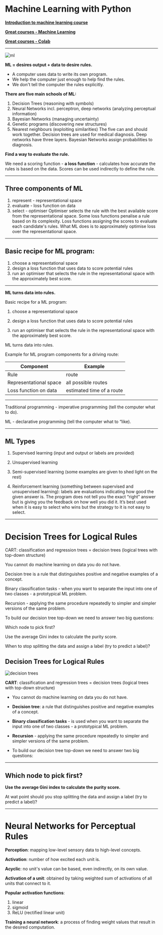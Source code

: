 # Machine Learning with Python

**[Introduction to machine learning course](https://www.thegreatcourses.com/courses/introduction-to-machine-learning)**

**[Great courses - Machine Learning](https://github.com/mlittmancs/great_courses_ml)**

**[Great courses - Colab](https://colab.research.google.com/github/mlittmancs/great_courses_ml/blob/master/)**

---



![ml](https://i.imgur.com/dPoSllF.png)

**ML = desires output + data to desire rules.**

- A computer uses data to write its own program.
- We help the computer just enough to help find the rules.
- We don't tell the computer the rules explicitly.

**There are five main schools of ML:**
1. Decision Trees (reasoning with symbols)
2. Neural Networks incl. perceptron, deep networks (analyzing perceptual information)
3. Bayesian Networks (managing uncertainty)
4. Genetic programs (discovering new structures)
5. Nearest neighbours (exploiting similarities)
The five can and should work together.
Decision trees are used for medical diagnosis.
Deep networks have three layers.
Bayesian Networks assign probabilities to diagnosis.

**Find a way to evaluate the rule.**

We need a scoring function - **a loss function** - calculates how accurate the rules is based on the data.
Scores can be used indirectly to define the rule.

---

## Three components of ML
1. represent - representational space
2. evaluate - loss function on data
3. select - optimiser
Optimiser selects the rule with the best available score from the representational space.
Some loss functions penalise a rule based on its complexity.
Loss functions assigning the scores to evaluate each candidate's rules.
What ML does is to approximately optimise loss over the representational space.

---

## Basic recipe for ML program:
1. choose a representational space
2. design a loss function that uses data to score potential rules
3. run an optimiser that selects the rule in the representational space with the approximately best score.
---

**ML turns data into rules.**

Basic recipe for a ML program:

1. choose a representational space

2. design a loss function that uses data to score potential rules

3. run an optimiser that selects the rule in the representational space with the approximately best score.

ML turns data into rules.

Example for ML program components for a driving route:

| Component | Example |
|------|-------|
| Rule | route |
|Representational space|all possible routes|
|Loss function on data|estimated time of a route|

---

Traditional programming - imperative programming (tell the computer what to do).

ML - declarative programming (tell the computer what to “like).

---

## ML Types

1. Supervised learning (input and output or labels are provided)

2. Unsupervised learning 

3. Semi-supervised learning (some examples are given to shed light on the rest)

4. Reinforcement learning (something between supervised and unsupervised learning): labels are evaluations indicating how good the given answer is. The program does not tell you the exact “right” answer but is giving you the feedback on how well you did it. It’s best used when it is easy to select who wins but the strategy to it is not easy to select.

---
# Decision Trees for Logical Rules
CART: classification and regression trees = decision trees (logical trees with top-down structure)

You cannot do machine learning on data you do not have.

Decision tree is a rule that distinguishes positive and negative examples of a concept.

Binary classification tasks - when you want to separate the input into one of two classes - a prototypical ML problem.

Recursion - applying the same procedure repeatedly to simpler and simpler versions of the same problem.

To build our decision tree top-down we need to answer two big questions:

 Which node to pick first?

Use the average Gini index to calculate the purity score.

When to stop splitting the data and assign a label (try to predict a label)?


## Decision Trees for Logical Rules

![decision trees](https://www.xoriant.com/cdn/ff/weqpbrtpXGjLpVQ_X-gWqsFlvjAxpv5Wv3xNW0A4vuQ/1602007254/public/2020-10/a-decisionTreesforClassification-AMachineLearningAlgorithm.jpg)

**CART**: classification and regression trees = decision trees (logical trees with top-down structure)

* You cannot do machine learning on data you do not have.

* **Decision tree**: a rule that distinguishes positive and negative examples of a concept.

* **Binary classification tasks** - is used when you want to separate the input into one of two classes - a prototypical ML problem.

* **Recursion** - applying the same procedure repeatedly to simpler and simpler versions of the same problem.

* To build our decision tree top-down we need to answer two big questions:

---

 ## Which node to pick first?

**Use the average Gini index to calculate the purity score.**

At wat point should you stop splitting the data and assign a label (try to predict a label)?

---
# Neural Networks for Perceptual Rules 

**Perception**: mapping low-level sensory data to high-level concepts.

**Activation**: number of how excited each unit is.

**Acyclic**: no unit's value can be based, even indirectly, on its own value.

**Activation of a unit**: obtained by taking weighted sum of activations of all units that connect to it.

**Popular activation functions**:
1. linear
2. sigmoid
3. ReLU (rectified linear unit)

**Training a neural network**: a process of finding weight values that result in the desired computation.
